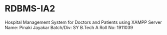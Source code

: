 # RDBMS-IA2
Hospital Management System for Doctors and Patients using XAMPP Server
Name: Pinaki Jayakar
Batch/Div: SY B.Tech A
Roll No: 1911039
